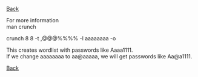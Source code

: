 [Back](..)

For more information\
man crunch

crunch 8 8 -t ,@@@%%%% -l aaaaaaaa -o <outputpath>

This creates wordlist with passwords like Aaaa1111.\
If we change aaaaaaaa to aa@aaaaa, we will get passwords like Aa@a1111.

[Back](..)